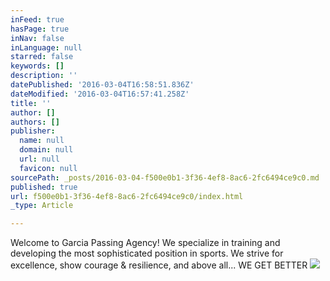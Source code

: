 ```yaml
---
inFeed: true
hasPage: true
inNav: false
inLanguage: null
starred: false
keywords: []
description: ''
datePublished: '2016-03-04T16:58:51.836Z'
dateModified: '2016-03-04T16:57:41.258Z'
title: ''
author: []
authors: []
publisher:
  name: null
  domain: null
  url: null
  favicon: null
sourcePath: _posts/2016-03-04-f500e0b1-3f36-4ef8-8ac6-2fc6494ce9c0.md
published: true
url: f500e0b1-3f36-4ef8-8ac6-2fc6494ce9c0/index.html
_type: Article

---
```

Welcome to Garcia Passing Agency! We specialize in training and developing the most sophisticated position in sports. We strive for excellence, show courage & resilience, and above all... WE GET BETTER
![](https://the-grid-user-content.s3-us-west-2.amazonaws.com/51c9a497-1c58-4b6a-ae36-017f9f1d24fb.png)